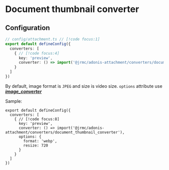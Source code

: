 
# Document thumbnail converter

<!--@include: ../partials/install-document.md-->

## Configuration

```typescript
// config/attachment.ts // [!code focus:1]
export default defineConfig({
  converters: [
    { // [!code focus:4]
      key: 'preview',
      converter: () => import('@jrmc/adonis-attachment/converters/document_thumbnail_converter'),
    }
  ]
})
```

By default, image format is `JPEG` and size is video size. `options` attribute use ***[image_converter](/guide/converters/image)***

Sample:

```typescript{6-9}
export default defineConfig({
  converters: [
    { // [!code focus:8]
      key: 'preview',
      converter: () => import('@jrmc/adonis-attachment/converters/document_thumbnail_converter'),
      options: {
        format: 'webp',
        resize: 720
      }
    }
  ]
})
```

